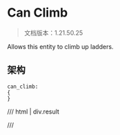 # Can Climb

> 文档版本：1.21.50.25

Allows this entity to climb up ladders.

## 架构

```mcschema
can_climb:
{
}

```

/// html | div.result

///

